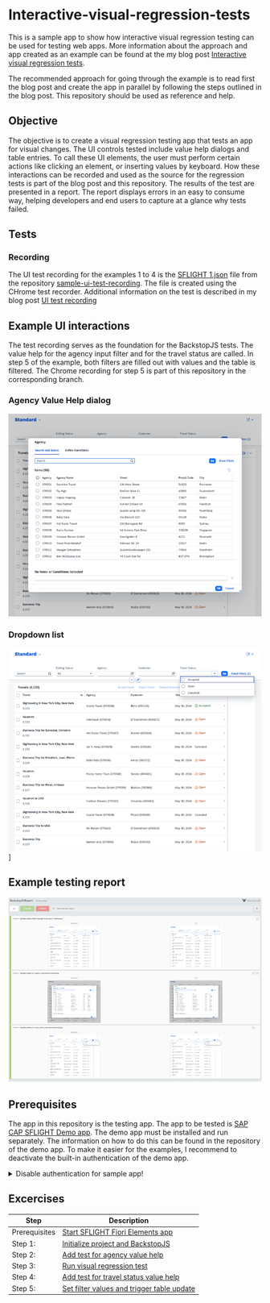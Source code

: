 # Interactive-visual-regression-tests

This is a sample app to show how interactive visual regression testing can be used for testing web apps. More information about the approach and app created as an example can be found at the my blog post [Interactive visual regression tests]().

The recommended approach for going through the example is to read first the blog post and create the app in parallel by following the steps outlined in the blog post. This repository should be used as reference and help.

## Objective

The objective is to create a visual regression testing app that tests an app for visual changes. The UI controls tested include value help dialogs and table entries. To call these UI elements, the user must perform certain actions like clicking an element, or inserting values by keyboard. How these interactions can be recorded and used as the source for the regression tests is part of the blog post and this repository. The results of the test are presented in a report. The report displays errors in an easy to consume way, helping developers and end users to capture at a glance why tests failed.

## Tests

### Recording

The UI test recording for the examples 1 to 4 is the [SFLIGHT 1.json](https://github.com/tobiashofmann/sample-ui-test-recording/blob/main/SFLIGHT%201.json) file from the repository [sample-ui-test-recording](https://github.com/tobiashofmann/sample-ui-test-recording/tree/main). The file is created using the CHrome test recorder. Additional information on the test is described in my blog post [UI test recording](https://www.itsfullofstars.de/2024/09/ui-test-recording/)

## Example UI interactions

The test recording serves as the foundation for the BackstopJS tests. The value help for the agency input filter and for the travel status are called. In step 5 of the example, both filters are filled out with values and the table is filtered. The Chrome recording for step 5 is part of this repository in the corresponding branch.

### Agency Value Help dialog

![agency filter value help](doc/ValueHelpDialog.png)

### Dropdown list

![travel status dropdown list](doc/ValueHelpDropdown.png)]

## Example testing report

![Sample result report](doc/SampleReport.png)

## Prerequisites

The app in this repository is the testing app. The app to be tested is [SAP CAP SFLIGHT Demo app](https://github.com/SAP-samples/cap-sflight). The demo app must be installed and run separately. The information on how to do this can be found in the repository of the demo app. To make it easier for the examples, I recommend to deactivate the built-in authentication of the demo app.

<details>
  <summary>Disable authentication for sample app!</summary>

File [package.json](https://github.com/SAP-samples/cap-sflight/blob/main/package.json)

Change the value for cds.requires.development to:

```json
"[development]": {
    "auth": "dummy"
}
```

</details>

## Excercises

| Step          | Description |
| ------------- | ------------|
| Prerequisites | [Start SFLIGHT Fiori Elements app](https://github.com/SAP-samples/cap-sflight) |
| Step 1:       | [Initialize project and BackstopJS](https://github.com/tobiashofmann/Interactive-visual-regression-tests/tree/1-initialize-project) |
| Step 2:       | [Add test for agency value help](https://github.com/tobiashofmann/Interactive-visual-regression-tests/tree/2-agency-vh-tests) |
| Step 3:       | [Run visual regression test](https://github.com/tobiashofmann/Interactive-visual-regression-tests/tree/3-run-ui-tests) |
| Step 4:       | [Add test for travel status value help](https://github.com/tobiashofmann/Interactive-visual-regression-tests/tree/4-travel-status-vh-tests) |
| Step 5:       | [Set filter values and trigger table update](https://github.com/tobiashofmann/Interactive-visual-regression-tests/tree/5-add-complex-test) |
